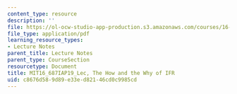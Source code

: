 ```yaml
---
content_type: resource
description: ''
file: https://ol-ocw-studio-app-production.s3.amazonaws.com/courses/16-687-private-pilot-ground-school-january-iap-2019/c8676d589d89e33ed82146cd0c9985cd_MIT16_687IAP19_LecIFR.pdf
file_type: application/pdf
learning_resource_types:
- Lecture Notes
parent_title: Lecture Notes
parent_type: CourseSection
resourcetype: Document
title: MIT16_687IAP19_Lec, The How and the Why of IFR
uid: c8676d58-9d89-e33e-d821-46cd0c9985cd
---
```


